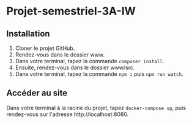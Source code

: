 # Projet-semestriel-3A-IW

## Installation

1. Cloner le projet GitHub.
2. Rendez-vous dans le dossier www.
3. Dans votre terminal, tapez la commande `composer install`.
4. Ensuite, rendez-vous dans le dossier www/src.
5. Dans votre terminal, tapez la commande `npm i` puis `npm run watch`.

## Accéder au site

Dans votre terminal à la racine du projet, tapez `docker-compose up`,
puis rendez-vous sur l'adresse http://localhost:8080.
